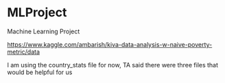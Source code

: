 # MLProject
Machine Learning Project

https://www.kaggle.com/ambarish/kiva-data-analysis-w-naive-poverty-metric/data

I am using the country_stats file for now, TA said there were three files that would be helpful for us
